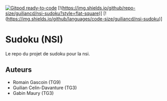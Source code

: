 [![Gitpod ready-to-code](https://img.shields.io/badge/Gitpod-ready--to--code-blue?logo=gitpod)](https://gitpod.io/#https://github.com/GuilianCD/nsi-sudoku)
[!(https://img.shields.io/github/repo-size/guiliancd/nsi-sudoku?style=flat-square)]
[!(https://img.shields.io/github/languages/code-size/guiliancd/nsi-sudoku)]

# Sudoku (NSI)

Le repo du projet de sudoku pour la nsi.


## Auteurs

 - Romain Gascoin          (TG9)
 - Guilian Celin-Davanture (TG3)
 - Gabin Maury             (TG3)
